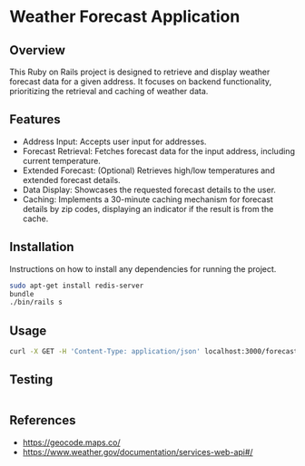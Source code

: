 # Weather Forecast Application
## Overview
This Ruby on Rails project is designed to retrieve and display weather forecast data for a given address.
It focuses on backend functionality, prioritizing the retrieval and caching of weather data.

## Features
* Address Input: Accepts user input for addresses.
* Forecast Retrieval: Fetches forecast data for the input address, including current temperature.
* Extended Forecast: (Optional) Retrieves high/low temperatures and extended forecast details.
* Data Display: Showcases the requested forecast details to the user.
* Caching: Implements a 30-minute caching mechanism for forecast details by zip codes, displaying an indicator if the result is from the cache.
## Installation
Instructions on how to install any dependencies for running the project.

```bash
sudo apt-get install redis-server
bundle
./bin/rails s
```
## Usage

```bash
curl -X GET -H 'Content-Type: application/json' localhost:3000/forecasts/search?address=123+Fake+St+Seattle+Washington
```
## Testing

```bash
```

## References

* https://geocode.maps.co/
* https://www.weather.gov/documentation/services-web-api#/